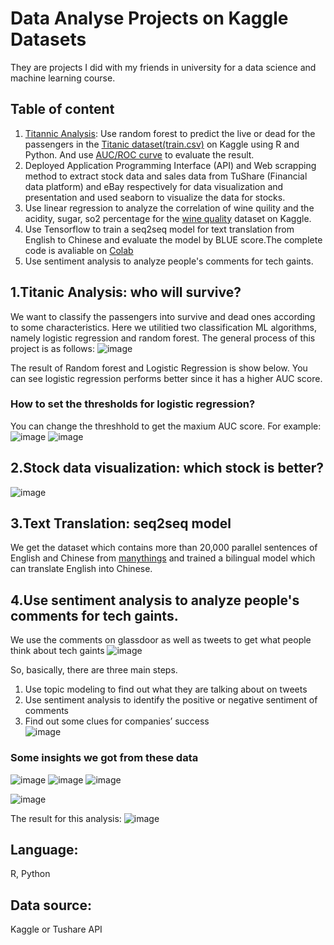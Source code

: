 # Data Analyse Projects on Kaggle Datasets
They are projects I did with my friends in university for a data science and machine learning course.
## Table of content
1. [Titannic Analysis](#titanic-analysis-who-will-survive): Use random forest to predict the live or dead for the passengers in the [Titanic dataset(train.csv)](https://www.kaggle.com/hesh97/titanicdataset-traincsv) on Kaggle using R and Python. And use [AUC/ROC curve](https://www.analyticsvidhya.com/blog/2020/06/auc-roc-curve-machine-learning/) to evaluate the result.
2. Deployed Application Programming Interface (API) and Web scrapping method to extract stock data and sales data from TuShare (Financial data platform) and eBay respectively for data visualization and presentation and used seaborn to visualize the data for stocks.
3. Use linear regression to analyze the correlation of wine quility and the acidity, sugar, so2 percentage for the [wine quality](https://www.kaggle.com/danielpanizzo/wine-quality) dataset on Kaggle.
4. Use Tensorflow to train a seq2seq model for text translation from English to Chinese and evaluate the model by BLUE score.The complete code is avaliable on [Colab](https://colab.research.google.com/drive/1ws4Dk6f-WULnCEbsQL-rwna9tNiUu6tH?usp=sharing)
5. Use sentiment analysis to analyze people's comments for tech gaints.
## 1.Titanic Analysis: who will survive?
We want to classify the passengers into survive and dead ones according to some characteristics. Here we utilitied two classification ML algorithms, namely logistic regression and random forest. The general process of this project is as follows:
![image](https://user-images.githubusercontent.com/44923423/143433848-d7494e7c-a480-47fc-ba25-9be2b608b386.png)

The result of Random forest and Logistic Regression is show below. You can see logistic regression performs better since it has a higher AUC score.
### How to set the thresholds for logistic regression?
You can change the threshhold to get the maxium AUC score. For example:
![image](https://user-images.githubusercontent.com/44923423/143433572-d2dbb50b-616c-47fa-a661-91ccd872de69.png)
![image](https://user-images.githubusercontent.com/44923423/143434421-f9ecbb07-9044-41a3-86d2-526b5744130c.png)
## 2.Stock data visualization: which stock is better?
![image](https://user-images.githubusercontent.com/44923423/143514215-82c792d9-bde3-4f1d-976c-bdfbde92378e.png)
## 3.Text Translation: seq2seq model
We get the dataset which contains more than 20,000 parallel sentences of English and Chinese from [manythings](http://www.manythings.org/anki/) and trained a bilingual model which can translate English into Chinese.

## 4.Use sentiment analysis to analyze people's comments for tech gaints.
We use the comments on glassdoor as well as tweets to get what people think about tech gaints
![image](https://user-images.githubusercontent.com/44923423/143515120-ec236f41-8013-4f7f-bbe4-6b528648bc80.png)

So, basically, there are three main steps. <br>
1. Use topic modeling to find out what they are talking about on tweets<br>
2. Use sentiment analysis to identify the positive or negative sentiment of comments <br>
3. Find out some clues for companies’ success<br>
![image](https://user-images.githubusercontent.com/44923423/143515634-d43cc5a3-eb40-4945-bd47-fd5038fd854f.png)

### Some insights we got from these data
![image](https://user-images.githubusercontent.com/44923423/143515462-c0e2e6c7-b786-418b-962d-f9093d7f3d30.png)
![image](https://user-images.githubusercontent.com/44923423/143515528-e83420b4-5092-4be2-9fca-29c4afdeeb5f.png)
![image](https://user-images.githubusercontent.com/44923423/143515604-83e34395-da1b-48b5-a2bb-8cf1dfd0ea77.png)

![image](https://user-images.githubusercontent.com/44923423/143515359-641eaa10-85d7-454a-983a-f74a8eeeea1a.png)

The result for this analysis:
![image](https://user-images.githubusercontent.com/44923423/143515415-56c8d95b-fd80-411a-bb3c-b43228dbe081.png)

## Language:
R, Python
## Data source:
Kaggle or Tushare API

